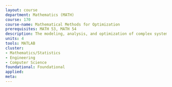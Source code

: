 ```yaml
---
layout: course 
department: Mathematics (MATH)
course: 170
course-name: Mathematical Methods for Optimization
prerequisites: MATH 53, MATH 54
description: The modeling, analysis, and optimization of complex systems requires a range of algorithms and design software. This course reviews the fundamental techniques underlying the design methodology for complex systems, using integrated circuit design as example. Topics include design flows, discrete and continuous models and algorithms, and strategies for implementing algorithms efficiently and correctly in software. Laboratory assignments and a class project will expose students to state-of-the-art tools.
units: 4
tools: MATLAB
cluster:
- Mathematics/Statistics
- Engineering
- Computer Science
foundational: Foundational
applied: 
meta: 
---
```

